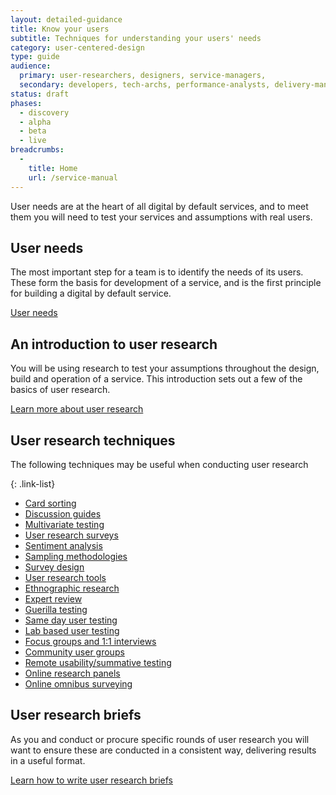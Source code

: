 ```yaml
---
layout: detailed-guidance
title: Know your users
subtitle: Techniques for understanding your users' needs
category: user-centered-design
type: guide
audience:
  primary: user-researchers, designers, service-managers,
  secondary: developers, tech-archs, performance-analysts, delivery-managers
status: draft
phases:
  - discovery
  - alpha
  - beta
  - live
breadcrumbs:
  -
    title: Home
    url: /service-manual
---
```


User needs are at the heart of all digital by default services, and to meet them you will need to test your services and assumptions with real users.

## User needs

The most important step for a team is to identify the needs of its users. These form the basis for development of a service, and is the first principle for building a digital by default service.

[User needs](/service-manual/user-centered-design/user-needs.html)


## An introduction to user research

You will be using research to test your assumptions throughout the design, build and operation of a service. This introduction sets out a few of the basics of user research.

[Learn more about user research](/service-manual/user-centered-design/introduction-to-user-research.html)

## User research techniques

The following techniques may be useful when conducting user research

{: .link-list}
* [Card sorting](/service-manual/user-centered-design/card-sorting.html)
* [Discussion guides](/service-manual/user-centered-design/user-research/discussion-guides.html)
* [Multivariate testing](/service-manual/user-centered-design/user-research/multivariate-testing.html)
* [User research surveys](/service-manual/user-centered-design/user-research/user-research-surveys.html)
* [Sentiment analysis](/service-manual/user-centered-design/user-research/sentiment-analysis.html)
* [Sampling methodologies](/service-manual/user-centered-design/user-research/sampling-methodologies.html)
* [Survey design](/service-manual/user-centered-design/user-research/survey-design.html)
* [User research tools](/service-manual/user-centered-design/user-research/user-research-tools.html)
* [Ethnographic research](/service-manual/user-centered-design/user-research/ethnographic-research.html)
* [Expert review](/service-manual/user-centered-design/user-research/expert-review.html)
* [Guerilla testing](/service-manual/user-centered-design/user-research/guerilla-testing.html)
* [Same day user testing](/service-manual/user-centered-design/user-research/same-day-user-testing.html)
* [Lab based user testing](/service-manual/user-centered-design/user-research/lab-based-user-testing.html)
* [Focus groups and 1:1 interviews](/service-manual/user-centered-design/user-research/focus-groups-mini-groups-interviews.html)
* [Community user groups](/service-manual/user-centered-design/user-research/community-user-groups.html)
* [Remote usability/summative testing](/service-manual/user-centered-design/user-research/remote-usability.html)
* [Online research panels](/service-manual/user-centered-design/user-research/online-research-panels.html)
* [Online omnibus surveying](/service-manual/user-centered-design/user-research/online-omnibus-survey.html)

## User research briefs

As you and conduct or procure specific rounds of user research you will want to ensure these are conducted in a consistent way, delivering results in a useful format.

[Learn how to write user research briefs](/service-manual/user-centered-design/user-research/user-research-briefs.html)
